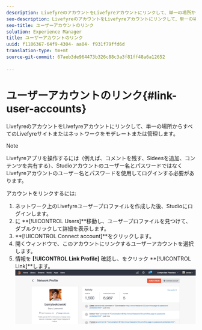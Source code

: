 ```yaml
---
description: LivefyreのアカウントをLivefyreアカウントにリンクして、単一の場所からすべてのLivefyreサイトまたはネットワークをモデレートまたは管理します。
seo-description: LivefyreのアカウントをLivefyreアカウントにリンクして、単一の場所からすべてのLivefyreサイトまたはネットワークをモデレートまたは管理します。
seo-title: ユーザーアカウントのリンク
solution: Experience Manager
title: ユーザーアカウントのリンク
uuid: f1106367-64f9-4304- aa04- f931f79ffd6d
translation-type: tm+mt
source-git-commit: 67aeb3de964473b326c88c3a3f81ff48a6a12652

---
```



# ユーザーアカウントのリンク{#link-user-accounts}

LivefyreのアカウントをLivefyreアカウントにリンクして、単一の場所からすべてのLivefyreサイトまたはネットワークをモデレートまたは管理します。

>[!NOTE]
>
>Livefyreアプリを操作するには（例えば、コメントを残す、Sideesを追加、コンテンツを共有する）、Studioアカウントのユーザー名とパスワードではなくLivefyreアカウントのユーザー名とパスワードを使用してログインする必要があります。

アカウントをリンクするには:

1. ネットワーク上のLivefyreユーザープロファイルを作成した後、Studioにログインします。
1. に **[!UICONTROL Users]**移動し、ユーザープロファイルを見つけて、ダブルクリックして詳細を表示します。
1. **[!UICONTROL Connect account]**をクリックします。
1. 開くウィンドウで、このアカウントにリンクするユーザーアカウントを選択します。
1. 情報を **[!UICONTROL Link Profile]** 確認し、をクリック **[!UICONTROL Link]**します。 ![](assets/UsersConnectAccount-1024x311.png)

